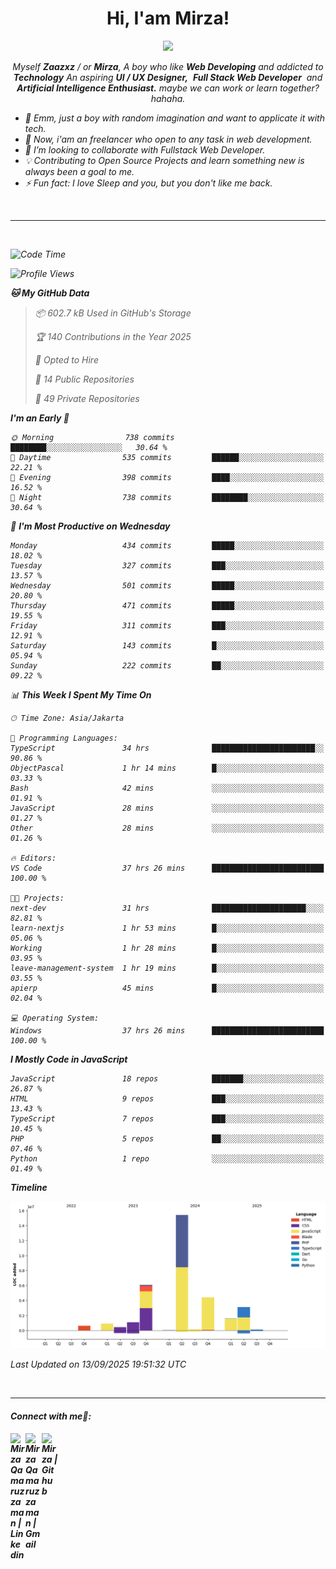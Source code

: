 <h1 align="center">Hi, I'am Mirza!</h1>
<p align="center">
  <a href="https://github.com/Ratheshan03/readme-typing-svg"><img src="https://readme-typing-svg.herokuapp.com?lines=UI+/+UX+Designer;Full+Stack+Web+Developer;IT+Enthusiast;Artificial+Intelligence+Addicted;&center=true&width=500&height=50"></a>
</p>

<p align="center">
  <em>
    Myself <b>Zaazxz</b> / or <b>Mirza</b>, A boy who like <b>Web Developing</b> and addicted to <b>Technology</b>
    An aspiring <b>UI / UX Designer,</b>&nbsp; <b>Full Stack Web Developer</b>&nbsp; and <b> Artificial Intelligence Enthusiast.</b> maybe we can work or learn together? hahaha.
  <br>
</p>

- 🧞 Emm, just a boy with random imagination and want to applicate it with tech.
- 🔭 Now, i'am an freelancer who open to any task in web development.
- 👯 I’m looking to collaborate with Fullstack Web Developer.
- 💡 Contributing to Open Source Projects and learn something new is always been a goal to me.
- ⚡ Fun fact: I love Sleep and you, but you don't like me back.
<br>

---

<br>

<!--START_SECTION:waka-->
![Code Time](http://img.shields.io/badge/Code%20Time-953%20hrs%2050%20mins-blue)

![Profile Views](http://img.shields.io/badge/Profile%20Views-0-blue)

**🐱 My GitHub Data** 

> 📦 602.7 kB Used in GitHub's Storage 
 > 
> 🏆 140 Contributions in the Year 2025
 > 
> 💼 Opted to Hire
 > 
> 📜 14 Public Repositories 
 > 
> 🔑 49 Private Repositories 
 > 
**I'm an Early 🐤** 

```text
🌞 Morning                738 commits         ████████░░░░░░░░░░░░░░░░░   30.64 % 
🌆 Daytime                535 commits         ██████░░░░░░░░░░░░░░░░░░░   22.21 % 
🌃 Evening                398 commits         ████░░░░░░░░░░░░░░░░░░░░░   16.52 % 
🌙 Night                  738 commits         ████████░░░░░░░░░░░░░░░░░   30.64 % 
```
📅 **I'm Most Productive on Wednesday** 

```text
Monday                   434 commits         █████░░░░░░░░░░░░░░░░░░░░   18.02 % 
Tuesday                  327 commits         ███░░░░░░░░░░░░░░░░░░░░░░   13.57 % 
Wednesday                501 commits         █████░░░░░░░░░░░░░░░░░░░░   20.80 % 
Thursday                 471 commits         █████░░░░░░░░░░░░░░░░░░░░   19.55 % 
Friday                   311 commits         ███░░░░░░░░░░░░░░░░░░░░░░   12.91 % 
Saturday                 143 commits         █░░░░░░░░░░░░░░░░░░░░░░░░   05.94 % 
Sunday                   222 commits         ██░░░░░░░░░░░░░░░░░░░░░░░   09.22 % 
```


📊 **This Week I Spent My Time On** 

```text
🕑︎ Time Zone: Asia/Jakarta

💬 Programming Languages: 
TypeScript               34 hrs              ███████████████████████░░   90.86 % 
ObjectPascal             1 hr 14 mins        █░░░░░░░░░░░░░░░░░░░░░░░░   03.33 % 
Bash                     42 mins             ░░░░░░░░░░░░░░░░░░░░░░░░░   01.91 % 
JavaScript               28 mins             ░░░░░░░░░░░░░░░░░░░░░░░░░   01.27 % 
Other                    28 mins             ░░░░░░░░░░░░░░░░░░░░░░░░░   01.26 % 

🔥 Editors: 
VS Code                  37 hrs 26 mins      █████████████████████████   100.00 % 

🐱‍💻 Projects: 
next-dev                 31 hrs              █████████████████████░░░░   82.81 % 
learn-nextjs             1 hr 53 mins        █░░░░░░░░░░░░░░░░░░░░░░░░   05.06 % 
Working                  1 hr 28 mins        █░░░░░░░░░░░░░░░░░░░░░░░░   03.95 % 
leave-management-system  1 hr 19 mins        █░░░░░░░░░░░░░░░░░░░░░░░░   03.55 % 
apierp                   45 mins             █░░░░░░░░░░░░░░░░░░░░░░░░   02.04 % 

💻 Operating System: 
Windows                  37 hrs 26 mins      █████████████████████████   100.00 % 
```

**I Mostly Code in JavaScript** 

```text
JavaScript               18 repos            ███████░░░░░░░░░░░░░░░░░░   26.87 % 
HTML                     9 repos             ███░░░░░░░░░░░░░░░░░░░░░░   13.43 % 
TypeScript               7 repos             ███░░░░░░░░░░░░░░░░░░░░░░   10.45 % 
PHP                      5 repos             ██░░░░░░░░░░░░░░░░░░░░░░░   07.46 % 
Python                   1 repo              ░░░░░░░░░░░░░░░░░░░░░░░░░   01.49 % 
```



**Timeline**

![Lines of Code chart](https://raw.githubusercontent.com/zaazxz/zaazxz/main/assets/bar_graph.png)


 Last Updated on 13/09/2025 19:51:32 UTC
<!--END_SECTION:waka-->

<br>

---

<h4> Connect with me🤝: <h4>
  </hr>
  <a href="https://www.linkedin.com/in/mirzaqamaruzzaman18/">
   <img align="left" alt=" Mirza Qamaruzzaman | Linkedin" width="24px" src="https://www.vectorlogo.zone/logos/linkedin/linkedin-icon.svg" />
  </a>
  <a href="mailto:mirzaqamaruzzaman18@gmail.com">
    <img align="left" alt=" Mirza Qamaruzzaman | Gmail" width="26px" src="https://www.vectorlogo.zone/logos/gmail/gmail-icon.svg" />
  </a>
   <a href="https://github.com/zaazxz">
    <img align="left" alt=" Mirza | Github" width="26px" src="https://www.vectorlogo.zone/logos/github/github-tile.svg" />
  </a>
  <br>
